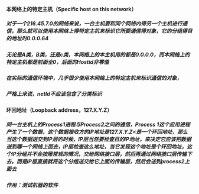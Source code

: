 #### 本网络上的特定主机（Specific host on this network）

##### 对于一个216.45.7.0的网络来说，一台主机要和同个网络内得另一个主机进行通信，那么就可以使用本网络上得特定主机来标识它所要通信得对象，它的分组得目的地址时0.0.0.64
##### 无论是A类，B类，还是c类，本网络上的本主机用的都是0.0.0.0，而本网络上的特定主机都是前面全0，后面的Hostid非零值
##### 在实际的通信环境中，几乎很少使用本网络上的特定主机来标识通信的对象，
##### 严格上来说，netId不应该包含了分类标识

#### 环回地址（Loopback address，127.X.Y.Z）
##### 同一台主机上的Process1进程与Process2之间的通信，Process 1这个应用进程产生了一个数据，这个数据接收方的IP地址是127.X.Y.Z<是一个环回地址，那么当这个数据送交到IP层的时候，IP层当然要检查目的IP地址，来决定它应该把数据送到哪一个网络上面去，IP层检查这么地址，当它发现这个地址是个环回地址，这个IP分组并不会按照常规的情况，交给网络接口层，然后再通过网络接口层传输下去。而是IP层直接就将这个分组送交给它上面的传输层，然后会送到process2上面去
##### 作用：测试机器的软件